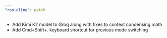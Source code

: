 ```yaml
---
"roo-cline": patch
---
```


- Add Kimi K2 model to Groq along with fixes to context condensing math
- Add Cmd+Shift+. keyboard shortcut for previous mode switching
